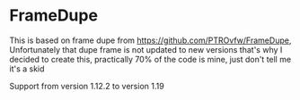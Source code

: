 # FrameDupe
This is based on frame dupe from https://github.com/PTROvfw/FrameDupe, Unfortunately that dupe frame is not updated to new versions that's why I decided to create this, practically 70% of the code is mine, just don't tell me it's a skid



Support from version 1.12.2 to version 1.19
